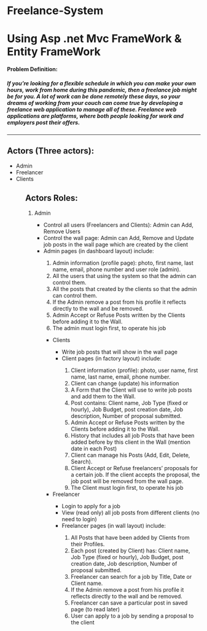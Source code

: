 # Freelance-System
<h1>Using Asp .net Mvc FrameWork & Entity FrameWork</h1>
<h4>Problem Definition:<h4>
<h5>If you’re looking for a flexible schedule in which you can make your own hours, work from home during this pandemic, then a freelance job might be for you. A lot of work can be done remotely these days, so your dreams of working from your couch can come true by developing a freelance web application to manage all of these.
Freelance web applications are platforms, where both people looking for work and employers post their offers.</h5>
<hr>
<h2>Actors (Three actors):</h2>
<ul>
<li>Admin</li>
<li>Freelancer</li>
<li>Clients</li>
<ul>

<h2>Actors Roles:</h2>
<ol>
    <li>Admin</li>
        <ul>
            <li>Control all users (Freelancers and Clients): Admin can Add, Remove Users</li>
            <li>Control the wall page: Admin can Add, Remove and Update job posts in the wall page which are created by the client</li>
            <li>Admin pages (in dashboard layout) include:</li>
            <ol>
                <li>Admin information (profile page): photo, first name, last name, email, phone number and user role (admin).</li>
                <li>All the users that using the system so that the admin can control them.</li>
                <li>All the posts that created by the clients so that the admin can control them.</li>
                <li>If the Admin remove a post from his profile it reflects directly to the wall and be removed.</li>
                <li>Admin Accept or Refuse Posts written by the Clients before adding it to the Wall.</li>
                <li>The admin must login first, to operate his job</li>
            </ol>
        <ul>    
    <li>Clients</li>
        <ul>
            <li>Write job posts that will show in the wall page</li>
            <li>Client pages (in factory layout) include:</li>
            <ol>
                <li>Client information (profile): photo, user name, first name, last name, email, phone number.</li>
                <li>Client can change (update) his information</li>
                <li>A Form that the Client will use to write job posts and add them to the Wall.</li>
                <li>Post contains: Client name, Job Type (fixed or hourly), Job Budget, post creation date, Job description, Number of proposal submitted.</li>
                <li>Admin Accept or Refuse Posts written by the Clients before adding it to the Wall.</li>
                <li>History that includes all job Posts that have been added before by this client in the Wall (mention date in each Post)</li>
                <li>Client can manage his Posts (Add, Edit, Delete, Search).</li>
                <li>Client Accept or Refuse freelancers’ proposals for a certain job. If the client accepts the proposal, the job post will be removed from the wall page.</li>               
                <li>The Client must login first, to operate his job</li>
            </ol>            
        </ul>
    <li>Freelancer</li>
    <ul>
            <li>Login to apply for a job</li>
            <li>View (read only) all job posts from different clients (no need to login)</li>
            <li>Freelancer pages (in wall layout) include:</li>
            <ol>
                <li>All Posts that have been added by Clients from their Profiles.</li>
                <li>Each post (created by Client) has: Client name, Job Type (fixed or hourly), Job Budget, post creation date, Job description, Number of proposal submitted.</li>
                <li>Freelancer can search for a job by Title, Date or Client name.</li>
                <li>If the Admin remove a post from his profile it reflects directly to the wall and be removed.</li>
                <li>Freelancer can save a particular post in saved page (to read later)</li>
                <li>User can apply to a job by sending a proposal to the client</li>
            </ol>
        <ul>    
</ol>

